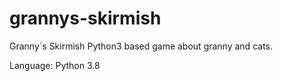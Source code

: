 # grannys-skirmish

Granny`s Skirmish
Python3 based game about granny and cats.

Language: Python 3.8
